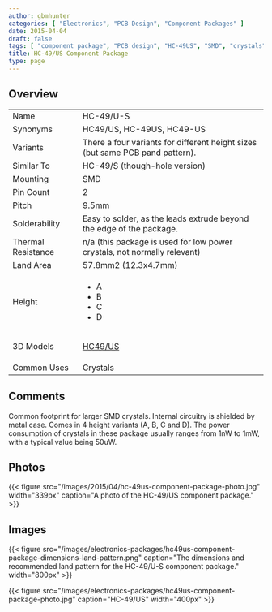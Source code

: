 ```yaml
---
author: gbmhunter
categories: [ "Electronics", "PCB Design", "Component Packages" ]
date: 2015-04-04
draft: false
tags: [ "component package", "PCB design", "HC-49US", "SMD", "crystals" ]
title: HC-49/US Component Package
type: page
---
```


## Overview

<table>
<tbody>
<tr>
<td >Name</td>
<td >HC-49/U-S</td>
</tr>
<tr >

<td >Synonyms
</td>

<td >HC49/US, HC-49US, HC49-US
</td>
</tr>
<tr >

<td >Variants
</td>

<td >There a four variants for different height sizes (but same PCB pand pattern).
</td>
</tr>
<tr >

<td >Similar To
</td>

<td >HC-49/S (though-hole version)
</td>
</tr>
<tr >

<td >Mounting
</td>

<td >SMD
</td>
</tr>
<tr >

<td >Pin Count
</td>

<td >2
</td>
</tr>
<tr >

<td >Pitch
</td>

<td >9.5mm
</td>
</tr>
<tr >

<td >Solderability
</td>

<td >Easy to solder, as the leads extrude beyond the edge of the package.
</td>
</tr>
<tr >

<td >Thermal Resistance
</td>

<td >n/a (this package is used for low power crystals, not normally relevant)
</td>
</tr>
<tr >

<td >Land Area
</td>

<td >57.8mm2 (12.3x4.7mm)
</td>
</tr>
<tr>
<td>Height</td>
<td>
    <ul>
        <li>A</li>
        <li>B</li>
        <li>C</li>
        <li>D</li>
    </ul>
</td>
</tr>
<tr>
<td >3D Models</td>
<td >
<p><a href="http://www.3dcontentcentral.com/download-model.aspx?catalogid=171&amp;id=137229">HC49/US </a></p>
</td>
</tr>
<tr>
<td >Common Uses</td>
<td>Crystals</td>
</tr>
</tbody>
</table>

## Comments

Common footprint for larger SMD crystals. Internal circuitry is shielded by metal case. Comes in 4 height variants (A, B, C and D). The power consumption of crystals in these package usually ranges from 1nW to 1mW, with a typical value being 50uW.

## Photos

{{< figure src="/images/2015/04/hc-49us-component-package-photo.jpg" width="339px" caption="A photo of the HC-49/US component package."  >}}

## Images

{{< figure src="/images/electronics-packages/hc49us-component-package-dimensions-land-pattern.png" caption="The dimensions and recommended land pattern for the HC-49/U-S component package."  width="800px" >}}

{{< figure src="/images/electronics-packages/hc49us-component-package-photo.jpg" caption="HC-49/US"  width="400px" >}}